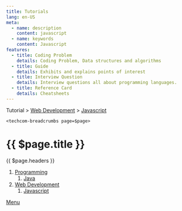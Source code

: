```yaml
---
title: Tutorials
lang: en-US
meta:
  - name: description
    content: javascript
  - name: keywords
    content: Javascript
features:
  - title: Coding Problem
    details: Coding Problem, Data structures and algorithms
  - title: Guide
    details: Exhibits and explains points of interest
  - title: Interview Question
    details: Interview questions all about programming languages.
  - title: Reference Card
    details: Cheatsheets
---
```


Tutorial > [Web Development](/tutorial/web-development/) > [Javascript](/tutorial/web-development/javascript/)

`<techcom-breadcrumbs page=$page>`

# {{ $page.title }}

{{ $page.headers }}

1. [Programming](/tutorial/programming/)
   1. [Java](/tutorial/programming/java/)
1. [Web Development](/tutorial/web-development/)
   1. [Javascript](/tutorial/web-development/javascript/)

[Menu](/menu/)
